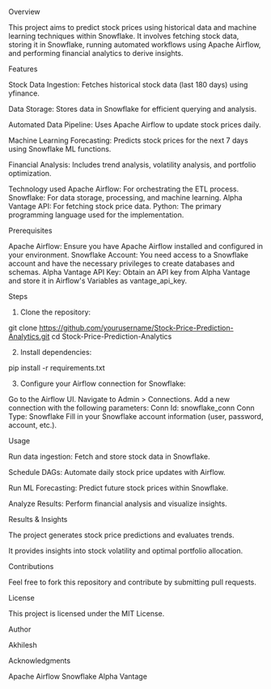 Overview

This project aims to predict stock prices using historical data and machine learning techniques within Snowflake. It involves fetching stock data, storing it in Snowflake, running automated workflows using Apache Airflow, and performing financial analytics to derive insights.

Features

Stock Data Ingestion: Fetches historical stock data (last 180 days) using yfinance.

Data Storage: Stores data in Snowflake for efficient querying and analysis.

Automated Data Pipeline: Uses Apache Airflow to update stock prices daily.

Machine Learning Forecasting: Predicts stock prices for the next 7 days using Snowflake ML functions.

Financial Analysis: Includes trend analysis, volatility analysis, and portfolio optimization.

Technology used
Apache Airflow: For orchestrating the ETL process.
Snowflake: For data storage, processing, and machine learning.
Alpha Vantage API: For fetching stock price data.
Python: The primary programming language used for the implementation.

Prerequisites

Apache Airflow: Ensure you have Apache Airflow installed and configured in your environment.
Snowflake Account: You need access to a Snowflake account and have the necessary privileges to create databases and schemas.
Alpha Vantage API Key: Obtain an API key from Alpha Vantage and store it in Airflow's Variables as vantage_api_key.

Steps

1. Clone the repository:

git clone https://github.com/yourusername/Stock-Price-Prediction-Analytics.git
cd Stock-Price-Prediction-Analytics

2. Install dependencies:

 pip install -r requirements.txt
 
3. Configure your Airflow connection for Snowflake:

Go to the Airflow UI.
Navigate to Admin > Connections.
Add a new connection with the following parameters:
Conn Id: snowflake_conn
Conn Type: Snowflake
Fill in your Snowflake account information (user, password, account, etc.).


Usage

Run data ingestion: Fetch and store stock data in Snowflake.

Schedule DAGs: Automate daily stock price updates with Airflow.

Run ML Forecasting: Predict future stock prices within Snowflake.

Analyze Results: Perform financial analysis and visualize insights.

Results & Insights

The project generates stock price predictions and evaluates trends.

It provides insights into stock volatility and optimal portfolio allocation.

Contributions

Feel free to fork this repository and contribute by submitting pull requests.

License

This project is licensed under the MIT License.

Author

Akhilesh

Acknowledgments

Apache Airflow
Snowflake
Alpha Vantage



